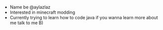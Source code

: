 - Name be @aylazlaz
- Interested in minecraft modding
- Currently trying to learn how to code java
if you wanna learn more about me talk to me B)

